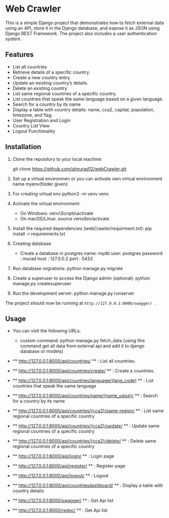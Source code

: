 # Web Crawler

This is a simple Django project that demonstrates how to fetch external data using an API, store it in the Django database, and expose it as JSON using Django REST Framework. The project also includes a user authentication system.

## Features
- List all countries
- Retrieve details of a specific country.
- Create a new country entry.
- Update an existing country’s details.
- Delete an existing country
- List same regional countries of a specific country.
- List countries that speak the same language based on a given language.
- Search for a country by its name 
- Display a table with country details: name, cca2, capital, population, timezone, and flag.
- User Registration and Login
- Country List View
- Logout Functionality

## Installation

1. Clone the repository to your local machine:

    git clone https://github.com/almurad12/webCrawler.git

2. Set up a virtual environmen or you can activate own virtual environment name myenv(folder given):
3. For creating virtual env
    python3 -m venv venv

4. Activate the virtual environment:
    - On Windows:
      venv\Scripts\activate
    - On macOS/Linux:
      source venv/bin/activate

5. Install the required dependencies (webCrawler/requirment.txt):
     pip install -r requirements.txt
    
6. Creating database
    - Create a database in postgres
       name: mydb
       user: postgres
       password : murad
       host :  127.0.0.2
       port  : 5433

7. Run database migrations:
   python manage.py migrate
    

8. Create a superuser to access the Django admin (optional):
    python manage.py createsuperuser

9. Run the development server:
   python manage.py runserver

The project should now be running at `http://127.0.0.1:8000/swagger/ `.

## Usage

- You can visit the following URLs:
    -  custom command:
       python manage.py fetch_data 
     (using this command get all data from external api and add it to django database or models)
    
- ** http://127.0.0.1:8000/api/countries/ ** : List all countries.
- ** http://127.0.0.1:8000/api/countries/create/ ** : Create a countries.
- ** http://127.0.0.1:8000/api/countries/language/{lang_code} ** : List countries that speak the same language

- **  http://127.0.0.1:8000/api/countries/name/{name_value}/ **     :  Search for a country by its name

- ** http://127.0.0.1:8000/api/countries/{cca2}/same-region/  **     :  List same regional countries of a specific country

- ** http://127.0.0.1:8000/api/countries/{cca2}/update/    **     :  Update same regional countries of a specific country

- **  http://127.0.0.1:8000/api/countries/{cca2}/delete/    **     :  Delete same regional countries of a specific country

- ** http://127.0.0.1:8000/api/login/ ** : Login page
- ** http://127.0.0.1:8000/api/register/ ** : Register page
- ** http://127.0.0.1:8000/api/logout/ ** : Logout
- ** http://127.0.0.1:8000/api/countriesdashboard/  ** : Display a table with country details
- ** http://127.0.0.1:8000/swagger/  ** : Get Api list
- ** http://127.0.0.1:8000/redoc/ ** : Get Api list
